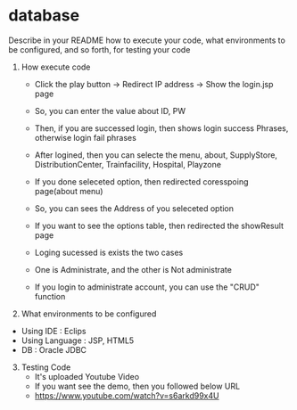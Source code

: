 # database
Describe in your README how to execute your code, what environments to be configured, and so forth, for testing your code

1. How execute code
   - Click the play button -> Redirect IP address -> Show the login.jsp page
   - So, you can enter the value about ID, PW
   - Then, if you are successed login, then shows login success Phrases, otherwise login fail phrases
   - After logined, then you can selecte the menu, about, SupplyStore, DistributionCenter, Trainfacility, Hospital, Playzone
   - If you done seleceted option, then redirected coresspoing page(about menu)
   - So, you can sees the Address of you seleceted option
   - If you want to see the options table, then redirected the showResult page
  
   - Loging sucessed is exists the two cases
   - One is Administrate, and the other is Not administrate
   - If you login to administrate account, you can use the "CRUD" function
  
2. What environments to be configured
  - Using IDE : Eclips
  - Using Language : JSP, HTML5
  - DB : Oracle JDBC

3. Testing Code
   - It's uploaded Youtube Video
   - If you want see the demo, then you followed below URL
   - https://www.youtube.com/watch?v=s6arkd99x4U
